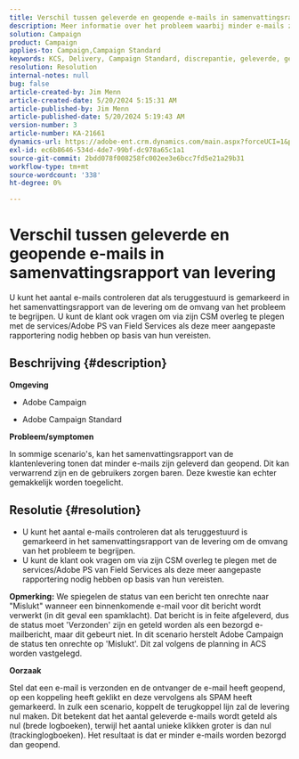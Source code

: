 ```yaml
---
title: Verschil tussen geleverde en geopende e-mails in samenvattingsrapport van levering
description: Meer informatie over het probleem waarbij minder e-mails zijn bezorgd dan geopend in het samenvattingsrapport voor levering aan klanten.
solution: Campaign
product: Campaign
applies-to: Campaign,Campaign Standard
keywords: KCS, Delivery, Campaign Standard, discrepantie, geleverde, geopende e-mails, samenvattingsrapport van levering, FAQ
resolution: Resolution
internal-notes: null
bug: false
article-created-by: Jim Menn
article-created-date: 5/20/2024 5:15:31 AM
article-published-by: Jim Menn
article-published-date: 5/20/2024 5:19:43 AM
version-number: 3
article-number: KA-21661
dynamics-url: https://adobe-ent.crm.dynamics.com/main.aspx?forceUCI=1&pagetype=entityrecord&etn=knowledgearticle&id=a68f5df4-6716-ef11-9f8a-6045bd006268
exl-id: ec6b8646-534d-4de7-99bf-dc978a65c1a1
source-git-commit: 2bdd078f008258fc002ee3e6bcc7fd5e21a29b31
workflow-type: tm+mt
source-wordcount: '338'
ht-degree: 0%

---
```


# Verschil tussen geleverde en geopende e-mails in samenvattingsrapport van levering


U kunt het aantal e-mails controleren dat als teruggestuurd is gemarkeerd in het samenvattingsrapport van de levering om de omvang van het probleem te begrijpen. U kunt de klant ook vragen om via zijn CSM overleg te plegen met de services/Adobe PS van Field Services als deze meer aangepaste rapportering nodig hebben op basis van hun vereisten.

## Beschrijving {#description}


<b>Omgeving</b>

- Adobe Campaign

- Adobe Campaign Standard

<b>Probleem/symptomen</b>

In sommige scenario&#39;s, kan het samenvattingsrapport van de klantenlevering tonen dat minder e-mails zijn geleverd dan geopend. Dit kan verwarrend zijn en de gebruikers zorgen baren. Deze kwestie kan echter gemakkelijk worden toegelicht.


## Resolutie {#resolution}


- U kunt het aantal e-mails controleren dat als teruggestuurd is gemarkeerd in het samenvattingsrapport van de levering om de omvang van het probleem te begrijpen.
- U kunt de klant ook vragen om via zijn CSM overleg te plegen met de services/Adobe PS van Field Services als deze meer aangepaste rapportering nodig hebben op basis van hun vereisten.


<b>Opmerking:</b> We spiegelen de status van een bericht ten onrechte naar &quot;Mislukt&quot; wanneer een binnenkomende e-mail voor dit bericht wordt verwerkt (in dit geval een spamklacht). Dat bericht is in feite afgeleverd, dus de status moet &#39;Verzonden&#39; zijn en geteld worden als een bezorgd e-mailbericht, maar dit gebeurt niet. In dit scenario herstelt Adobe Campaign de status ten onrechte op &#39;Mislukt&#39;. Dit zal volgens de planning in ACS worden vastgelegd.

<b>Oorzaak</b>

Stel dat een e-mail is verzonden en de ontvanger de e-mail heeft geopend, op een koppeling heeft geklikt en deze vervolgens als SPAM heeft gemarkeerd. In zulk een scenario, koppelt de terugkoppel lijn zal de levering nul maken. Dit betekent dat het aantal geleverde e-mails wordt geteld als nul (brede logboeken), terwijl het aantal unieke klikken groter is dan nul (trackinglogboeken). Het resultaat is dat er minder e-mails worden bezorgd dan geopend.
